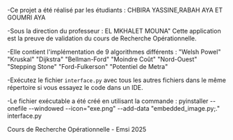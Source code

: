
-Ce projet a été réalisé par les étudiants : CHBIRA YASSINE,RABAH AYA ET GOUMRI AYA
        
-Sous la direction du professeur : EL MKHALET MOUNA"
Cette application est la preuve de validation du cours de Recherche Opérationnelle.

-Elle contient l'implémentation de 9 algorithmes différents :
 "Welsh Powel"
 "Kruskal"
 "Dijkstra"
 "Bellman-Ford"
 "Moindre Coût"
 "Nord-Ouest"
 "Stepping Stone"
 "Ford-Fulkerson"
 "Potentiel de Metra"

-Exécutez le fichier `interface.py` avec tous les autres fichiers dans le même répertoire si vous essayez le code dans un IDE.

-Le fichier exécutable a été créé en utilisant la commande :
pyinstaller --onefile --windowed --icon="exe.png" --add-data "embedded_image.py;." interface.py

Cours de Recherche Opérationnelle - Emsi 2025